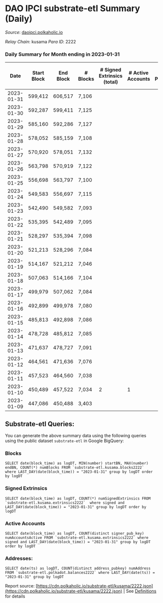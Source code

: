 # DAO IPCI substrate-etl Summary (Daily)

_Source_: [daoipci.polkaholic.io](https://daoipci.polkaholic.io)

*Relay Chain*: kusama
*Para ID*: 2222



### Daily Summary for Month ending in 2023-01-31


| Date | Start Block | End Block | # Blocks | # Signed Extrinsics (total) | # Active Accounts | # Passive | # New | # Addresses with Balances | # Events | # Transfers | # XCM Transfers In | # XCM Transfers Out |
| ---- | ----------- | --------- | -------- | --------------------------- | ----------------- | --------- | ----- | ------------------------- | -------- | ----------- | ------------------ | ------------------- |
| 2023-01-31 | 599,412 | 606,517 | 7,106  |  |  |  |  | 890 | 35,534 |   |   |   |
| 2023-01-30 | 592,287 | 599,411 | 7,125  |  |  |  |  | 890 | 35,625 |   |   |   |
| 2023-01-29 | 585,160 | 592,286 | 7,127  |  |  |  |  | 890 | 35,635 |   |   |   |
| 2023-01-28 | 578,052 | 585,159 | 7,108  |  |  |  |  | 890 | 35,540 |   |   |   |
| 2023-01-27 | 570,920 | 578,051 | 7,132  |  |  |  |  | 890 | 35,660 |   |   |   |
| 2023-01-26 | 563,798 | 570,919 | 7,122  |  |  |  |  | 890 | 35,610 |   |   |   |
| 2023-01-25 | 556,698 | 563,797 | 7,100  |  |  |  |  | 890 | 35,500 |   |   |   |
| 2023-01-24 | 549,583 | 556,697 | 7,115  |  |  |  |  | 890 | 35,579 |   |   |   |
| 2023-01-23 | 542,490 | 549,582 | 7,093  |  |  |  |  | 890 | 35,465 |   |   |   |
| 2023-01-22 | 535,395 | 542,489 | 7,095  |  |  |  |  | 890 | 35,475 |   |   |   |
| 2023-01-21 | 528,297 | 535,394 | 7,098  |  |  |  |  | 890 | 35,490 |   |   |   |
| 2023-01-20 | 521,213 | 528,296 | 7,084  |  |  |  |  | 890 | 35,420 |   |   |   |
| 2023-01-19 | 514,167 | 521,212 | 7,046  |  |  |  |  | 890 | 35,230 |   |   |   |
| 2023-01-18 | 507,063 | 514,166 | 7,104  |  |  |  |  | 890 | 35,520 |   |   |   |
| 2023-01-17 | 499,979 | 507,062 | 7,084  |  |  |  |  | 890 | 35,424 |   |   |   |
| 2023-01-16 | 492,899 | 499,978 | 7,080  |  |  |  |  | 890 | 35,400 |   |   |   |
| 2023-01-15 | 485,813 | 492,898 | 7,086  |  |  |  |  | 890 | 35,430 |   |   |   |
| 2023-01-14 | 478,728 | 485,812 | 7,085  |  |  |  |  | 890 | 35,425 |   |   |   |
| 2023-01-13 | 471,637 | 478,727 | 7,091  |  |  |  |  | 890 | 35,455 |   |   |   |
| 2023-01-12 | 464,561 | 471,636 | 7,076  |  |  |  |  | 890 | 35,380 |   |   |   |
| 2023-01-11 | 457,523 | 464,560 | 7,038  |  |  |  |  | 890 | 35,190 |   |   |   |
| 2023-01-10 | 450,489 | 457,522 | 7,034  | 2 | 1 |  |  | 890 | 35,186 |   |   |   |
| 2023-01-09 | 447,086 | 450,488 | 3,403  |  |  |  | 890 | 890 | 17,015 |   |   |   |

## Substrate-etl Queries:
You can generate the above summary data using the following queries using the public dataset `substrate-etl` in Google BigQuery:


### Blocks
```
SELECT date(block_time) as logDT, MIN(number) startBN, MAX(number) endBN, COUNT(*) numBlocks FROM `substrate-etl.kusama.blocks2222`  where LAST_DAY(date(block_time)) = "2023-01-31" group by logDT order by logDT
```


### Signed Extrinsics
```
SELECT date(block_time) as logDT, COUNT(*) numSignedExtrinsics FROM `substrate-etl.kusama.extrinsics2222`  where signed and LAST_DAY(date(block_time)) = "2023-01-31" group by logDT order by logDT
```


### Active Accounts
```
SELECT date(block_time) as logDT, COUNT(distinct signer_pub_key) numAccountsActive FROM `substrate-etl.kusama.extrinsics2222` where signed and LAST_DAY(date(block_time)) = "2023-01-31" group by logDT order by logDT
```


### Addresses:
```
SELECT date(ts) as logDT, COUNT(distinct address_pubkey) numAddress FROM `substrate-etl.polkadot.balances2222` where LAST_DAY(date(ts)) = "2023-01-31" group by logDT
```



Report source: [https://cdn.polkaholic.io/substrate-etl/kusama/2222.json](https://cdn.polkaholic.io/substrate-etl/kusama/2222.json) | See [Definitions](/DEFINITIONS.md) for details
